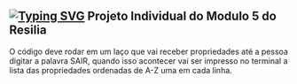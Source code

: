[![Typing SVG](https://readme-typing-svg.herokuapp.com/?color=0000f&size=40&center=true&vCenter=true&width=1000&lines=++módulo_5+Projeto+individual+)](https://git.io/typing-svg)
Projeto Individual do Modulo 5 do Resilia
-------------------------------------------------------------------------------------------------------------------------------------------------------------------------
O código deve rodar em um laço que vai receber propriedades até a pessoa digitar a palavra SAIR, quando isso acontecer vai ser impresso no terminal a lista das propriedades ordenadas de A-Z uma em cada linha.

